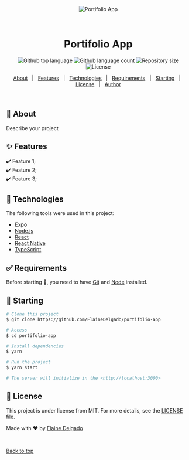 <div align="center" id="top"> 
  <img src="./.github/app.gif" alt="Portifolio App" />

  &#xa0;

  <!-- <a href="https://portifolioapp.netlify.app">Demo</a> -->
</div>

<h1 align="center">Portifolio App</h1>

<p align="center">
  <img alt="Github top language" src="https://img.shields.io/github/languages/top/ElaineDelgado/portifolio-app?color=56BEB8">

  <img alt="Github language count" src="https://img.shields.io/github/languages/count/ElaineDelgado/portifolio-app?color=56BEB8">

  <img alt="Repository size" src="https://img.shields.io/github/repo-size/ElaineDelgado/portifolio-app?color=56BEB8">

  <img alt="License" src="https://img.shields.io/github/license/ElaineDelgado/portifolio-app?color=56BEB8">

  <!-- <img alt="Github issues" src="https://img.shields.io/github/issues/ElaineDelgado/portifolio-app?color=56BEB8" /> -->

  <!-- <img alt="Github forks" src="https://img.shields.io/github/forks/ElaineDelgado/portifolio-app?color=56BEB8" /> -->

  <!-- <img alt="Github stars" src="https://img.shields.io/github/stars/ElaineDelgado/portifolio-app?color=56BEB8" /> -->
</p>

<!-- Status -->

<!-- <h4 align="center"> 
	🚧  Portifolio App 🚀 Under construction...  🚧
</h4> 

<hr> -->

<p align="center">
  <a href="#dart-about">About</a> &#xa0; | &#xa0; 
  <a href="#sparkles-features">Features</a> &#xa0; | &#xa0;
  <a href="#rocket-technologies">Technologies</a> &#xa0; | &#xa0;
  <a href="#white_check_mark-requirements">Requirements</a> &#xa0; | &#xa0;
  <a href="#checkered_flag-starting">Starting</a> &#xa0; | &#xa0;
  <a href="#memo-license">License</a> &#xa0; | &#xa0;
  <a href="https://github.com/ElaineDelgado" target="_blank">Author</a>
</p>

<br>

## :dart: About ##

Describe your project

## :sparkles: Features ##

:heavy_check_mark: Feature 1;\
:heavy_check_mark: Feature 2;\
:heavy_check_mark: Feature 3;

## :rocket: Technologies ##

The following tools were used in this project:

- [Expo](https://expo.io/)
- [Node.js](https://nodejs.org/en/)
- [React](https://pt-br.reactjs.org/)
- [React Native](https://reactnative.dev/)
- [TypeScript](https://www.typescriptlang.org/)

## :white_check_mark: Requirements ##

Before starting :checkered_flag:, you need to have [Git](https://git-scm.com) and [Node](https://nodejs.org/en/) installed.

## :checkered_flag: Starting ##

```bash
# Clone this project
$ git clone https://github.com/ElaineDelgado/portifolio-app

# Access
$ cd portifolio-app

# Install dependencies
$ yarn

# Run the project
$ yarn start

# The server will initialize in the <http://localhost:3000>
```

## :memo: License ##

This project is under license from MIT. For more details, see the [LICENSE](LICENSE.md) file.


Made with :heart: by <a href="https://github.com/ElaineDelgado" target="_blank">Elaine Delgado</a>

&#xa0;

<a href="#top">Back to top</a>
